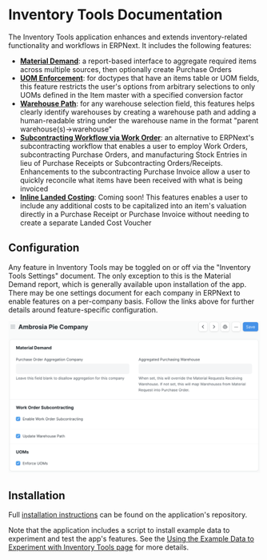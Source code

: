 # Inventory Tools Documentation

The Inventory Tools application enhances and extends inventory-related functionality and workflows in ERPNext. It includes the following features:

- **[Material Demand](./material_demand.md)**: a report-based interface to aggregate required items across multiple sources, then optionally create Purchase Orders
- **[UOM Enforcement](./uom_enforcement.md)**: for doctypes that have an items table or UOM fields, this feature restricts the user's options from arbitrary selections to only UOMs defined in the Item master with a specified conversion factor
- **[Warehouse Path](./warehouse_path.md)**: for any warehouse selection field, this features helps clearly identify warehouses by creating a warehouse path and adding a human-readable string under the warehouse name in the format "parent warehouse(s)->warehouse"
- **[Subcontracting Workflow via Work Order](./wo_subcontracting.md)**: an alternative to ERPNext's subcontracting workflow that enables a user to employ Work Orders, subcontracting Purchase Orders, and manufacturing Stock Entries in lieu of Purchase Receipts or Subcontracting Orders/Receipts. Enhancements to the subcontracting Purchase Invoice allow a user to quickly reconcile what items have been received with what is being invoiced
- **[Inline Landed Costing](./landed_costing.md)**: Coming soon! This features enables a user to include any additional costs to be capitalized into an item's valuation directly in a Purchase Receipt or Purchase Invoice without needing to create a separate Landed Cost Voucher

## Configuration
Any feature in Inventory Tools may be toggled on or off via the "Inventory Tools Settings" document. The only exception to this is the Material Demand report, which is generally available upon installation of the app. There may be one settings document for each company in ERPNext to enable features on a per-company basis. Follow the links above for further details around feature-specific configuration.

![Screen shot of ](./assets/settings.png)

## Installation
Full [installation instructions](https://github.com/agritheory/inventory_tools) can be found on the application's repository.

Note that the application includes a script to install example data to experiment and test the app's features. See the [Using the Example Data to Experiment with Inventory Tools page](./exampledata.md) for more details.
